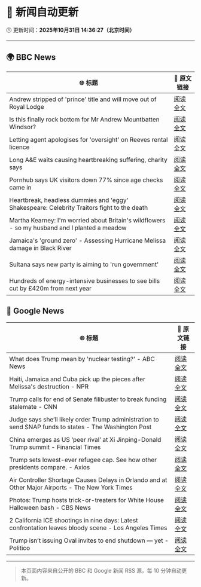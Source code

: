 # 🧠 新闻自动更新

🕒 更新时间：**2025年10月31日 14:36:27（北京时间）**

---

## 🌍 BBC News

| 🌐 标题 | 🔗 原文链接 |
|--------|-------------|
| Andrew stripped of 'prince' title and will move out of Royal Lodge | [阅读全文](https://www.bbc.com/news/articles/cr7m4yjkp74o?at_medium=RSS&at_campaign=rss) |
| Is this finally rock bottom for Mr Andrew Mountbatten Windsor? | [阅读全文](https://www.bbc.com/news/articles/c62elnjnqqxo?at_medium=RSS&at_campaign=rss) |
| Letting agent apologises for 'oversight' on Reeves rental licence | [阅读全文](https://www.bbc.com/news/articles/cx2p55ejy88o?at_medium=RSS&at_campaign=rss) |
| Long A&E waits causing heartbreaking suffering, charity says | [阅读全文](https://www.bbc.com/news/articles/c4gwkjzx088o?at_medium=RSS&at_campaign=rss) |
| Pornhub says UK visitors down 77% since age checks came in | [阅读全文](https://www.bbc.com/news/articles/cgkz3m3re1zo?at_medium=RSS&at_campaign=rss) |
| Heartbreak, headless dummies and  'eggy' Shakespeare: Celebrity Traitors fight to the death | [阅读全文](https://www.bbc.com/news/articles/cvgvqj5w233o?at_medium=RSS&at_campaign=rss) |
| Martha Kearney: I'm worried about Britain's wildflowers - so my husband and I planted a meadow | [阅读全文](https://www.bbc.com/news/articles/c3rjnlv8ejxo?at_medium=RSS&at_campaign=rss) |
| Jamaica's 'ground zero' - Assessing Hurricane Melissa damage in Black River | [阅读全文](https://www.bbc.com/news/videos/c993gkjk1plo?at_medium=RSS&at_campaign=rss) |
| Sultana says new party is aiming to 'run government' | [阅读全文](https://www.bbc.com/news/articles/cly2xjgpg92o?at_medium=RSS&at_campaign=rss) |
| Hundreds of energy-intensive businesses to see bills cut by £420m from next year | [阅读全文](https://www.bbc.com/news/articles/c5ype0gp7lgo?at_medium=RSS&at_campaign=rss) |

## 📰 Google News

| 🌐 标题 | 🔗 原文链接 |
|--------|-------------|
| What does Trump mean by 'nuclear testing?' - ABC News | [阅读全文](https://news.google.com/rss/articles/CBMifEFVX3lxTE1WYmNsVUhOWnFTeWZRcXN3MG52LW1oM0tQZDVkSC0xRzZGc1pTVkYtbnZ4NmZYWjdYUnE3aWo5UzJZTExOLVdiRFczelZ5Y3ZjUkRXNEkyTzRIcGpPSnRSYUFRdzloSWlwR0lneG15bHA4WnI1VGRyM1BfZ3nSAYIBQVVfeXFMTVMzamhZcDNEUlh4UUM0a2hfVlB0VS1RbS1TektHUExSSVZTUEdXS0xoMUFXb1U5Nl9kcDVDdmpJR0FEeW9GLWgzUEVwM0tYMlNLZVF3UHE5RDlMcmZfcnR5S0VUbnotaVBray1qcmp0REkyTE1WVTBNMjVYUUY1TVFIUQ?oc=5) |
| Haiti, Jamaica and Cuba pick up the pieces after Melissa's destruction - NPR | [阅读全文](https://news.google.com/rss/articles/CBMikAFBVV95cUxONkowQmg0T04wb0YzRkZLX09lWGpob2ZGN1labkNNMklOZWlKMjFmbjhYNmR5cGFoZGFyOExzNDc4SjBqYUtsdXZHYUFWd0U5VWFSeEtIYjV3aDJWdTMtMUJGLTNvRVBIb3R6ZHRfRkt2cTB1U0hocnd0WHo2MjVmc0ZSckhpenpoVkRod1pjT2E?oc=5) |
| Trump calls for end of Senate filibuster to break funding stalemate - CNN | [阅读全文](https://news.google.com/rss/articles/CBMinwFBVV95cUxOam9scTE4dUdUcGxnakVxMDluNDNHYlR0NVN1bUVYMjc5MVhYWDVibUpQbUktLXdBMXBlM3c2YmlPQWRPOGpyQ1N6WV9CVHUwYjhGM1lsVlYtb3BIWEN3eGdEblpVMC10T21jLVZuV0FNNTZVeHQ5UE1aNkZZY2VQajN1ek1Uc3JvN01ZMW5MaW5vUl9JNkduN01wVG5WWWc?oc=5) |
| Judge says she’ll likely order Trump administration to send SNAP funds to states - The Washington Post | [阅读全文](https://news.google.com/rss/articles/CBMiigFBVV95cUxQWjRyNWRIaHdmb1lnSno3NHI2NW5FZ1lNTjktaWVFTVhRd2hZUnItZUZTLTMtbWpWMW8xNXVlb0dRRW9MOWVvOU9jRURFV2NiREV6eDF6OENqSHZleFBteWxkazFrbUZfeThWTWxvR21KeW9LNlZrOFRPT010ajVOZzB3bXdjanlGbmc?oc=5) |
| China emerges as US ‘peer rival’ at Xi Jinping-Donald Trump summit - Financial Times | [阅读全文](https://news.google.com/rss/articles/CBMicEFVX3lxTE1mVVV1aUtBU2Z3SGZtNWJhbFRocDVxV0ttVF83eDZzdkF4V3pHZ2J6S1VrNXZCMmw2enJGaWNMSk5CNFh5OWQ5cEVUb0lZcTQ5aklUWGEyazY4UWgyNWNUeEpkaVJteXF3TDE3S2YyaEg?oc=5) |
| Trump sets lowest-ever refugee cap. See how other presidents compare. - Axios | [阅读全文](https://news.google.com/rss/articles/CBMijgFBVV95cUxPVzBONDdMamtrQml0XzFGR0lkRkRwTG1jN044Wm9Bd1NhLXFVeUwxbDIweU11anFWc2JxdHAwUklCVnZXODRZV1ZuSEdsWjJTRVBZd290SDhtMVJmMWE1X2JfcTMySG1KanRqNUFGbDJNWFpHeGwzbTZDd0pmVkhIcWplVVNNcGxWTVVUN1dB?oc=5) |
| Air Controller Shortage Causes Delays in Orlando and at Other Major Airports - The New York Times | [阅读全文](https://news.google.com/rss/articles/CBMingFBVV95cUxPZGpaTnZ4NFNWY1lBRVdKNDJVdFNVYU93a0piT3lseTg5UFNvN2hKbnBMTjRybHUtcGdKVlByaFdjZlE0T0lHLUE4c1Y2T2xIQ0ZHaE5mdXZPU3RNRlV4LUF3amR4bmtnQUxrWExEbFhRbTNtS0JNZmxYT1QwMDhRMWZzQjhTTlR4cXQxa3phM3BUcTA3b3Q1eUl0andWQQ?oc=5) |
| Photos: Trump hosts trick-or-treaters for White House Halloween bash - CBS News | [阅读全文](https://news.google.com/rss/articles/CBMieEFVX3lxTFBVNDMyeVlMcWVzUENDY2VUS09wS0VmeXljR0Nrc255Tk5YSGNBMFlMc0NwT2U2ZFQzd3VrRHVydDkzTk5Sc2Y3VXNJOHQzTjFpR1RuV2NpR2NTUVoyNFdBN292ZldBeWJra2tlZ3AzVnExeDVwRk5qQg?oc=5) |
| 2 California ICE shootings in nine days: Latest confrontation leaves bloody scene - Los Angeles Times | [阅读全文](https://news.google.com/rss/articles/CBMiiAFBVV95cUxOYmtBdjRaR1FXNmpGaHdnZmFId0hJZVU3aUtlaW8tSTRqdjFiek01RGYxYXNMR1dUVUVsZFgyNXA3aXNhSm5PWUNiOFltbUJiMmdsNmZ1dUpuTUpMaGVoRWFCZFoxMHpSMXZXNW9YcDZQaGNCNHZwaERZUjZNMWpCejdUVkgzSDZm?oc=5) |
| Trump isn’t issuing Oval invites to end shutdown — yet - Politico | [阅读全文](https://news.google.com/rss/articles/CBMihgFBVV95cUxQNzNiOFFiemJhLXoxZU5Ba0FudlhxenNZMDNxTmdrUzBEV0tldjQ0U0p1ZExqRnhmNjl6cFBZZnN3TkhIYzl1YWh3bHlDTEZZVWNzZGpXN1hoSHV2d2FWcEh0RUZ6SXU1amhOMUFMcEtkN2U1bnJaeWowMFhraFY5NmRjdTY2Zw?oc=5) |

---
> 本页面内容来自公开的 BBC 和 Google 新闻 RSS 源，每 10 分钟自动更新。